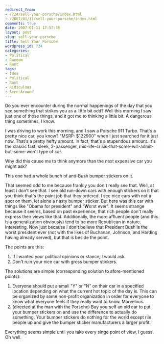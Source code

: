 ```yaml
---
redirect_from:
- /724/sell-your-porsche/index.html
- /2007/01/11/sell-your-porsche/index.html
comments: true
date: 2007-01-11 17:57:40
layout: post
slug: sell-your-porsche
title: Sell Your Porsche
wordpress_id: 724
categories:
- Political
- Random
- Rant
tags:
- Idea
- Political
- Rant
- Ridiculous
- Seen-Around
---
```


Do you ever encounter during the normal happenings of the day that you see something that strikes you as a little bit odd?  Well this morning I saw just one of those things, and it got me to thinking a little bit.  A dangerous thing sometimes, I know.

I was driving to work this morning, and I saw a Porsche 911 Turbo.  That's a pretty nice car, you know?  "MSRP: $122900" when I just searched for it just now.  That's a pretty hefty amount.  In fact, that's a stupendous amount.  It's the classic fast, sleek, 2-passenger, mid-life-crisis-that-some-will-admit-but-some-won't type of car.

Why did this cause me to think anymore than the next expensive car you might ask?

This one had a whole bunch of anti-Bush bumper stickers on it.

That seemed odd to me because frankly you don't really see that.  Well, at least _I_ don't see that.  I see old run-down cars with enough stickers on it that you think that's the paint job that they ordered.  I see nice cars with not a spot on them, let alone a nasty bumper sticker.  But here was this car with things like "Obama for president" and "**W**orst ever".  It seems strange because it seems, based on past experience, that rich people don't really express their views like that.  Additionally, the more affluent people (and this is a generalization obviously) tend to be more Republican in nature.  Interesting.  Now just because I don't believe that President Bush is the worst president ever (not with the likes of Buchanan, Johnson, and Harding having already served), but that is beside the point.

The points are this:
1) If I wanted your political opinions or stance, I would ask.
2) Don't ruin your nice car with gross bumper stickers.

The solutions are simple (corresponding solution to afore-mentioned points):
1) Everyone should put a small "Y" or "N" on their car in a specified location depending on what the current hot topic of the day is.  This can be organized by some non-profit organization in order for everyone to know what everyone feels if they really want to know.  Marvelous.
2) (directed at the man with the Porsche) Buy yourself an old car to put your bumper stickers on and use the difference to actually do something.  Your bumper stickers do nothing for the world except rile people up and give the bumper sticker manufacturers a larger profit.

Everything seems simple until you take every singe point of view, I guess.  Oh well.
